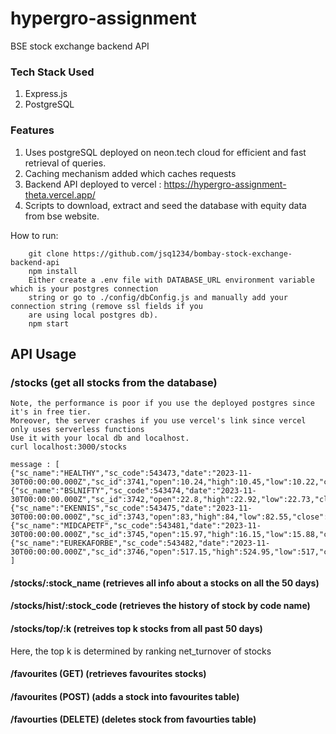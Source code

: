 # hypergro-assignment
BSE stock exchange backend API

### Tech Stack Used
1) Express.js
2) PostgreSQL

### Features
1) Uses postgreSQL deployed on neon.tech cloud for efficient and fast retrieval of queries.
2) Caching mechanism added which caches requests
3) Backend API deployed to vercel : <https://hypergro-assignment-theta.vercel.app/>
4) Scripts to download, extract and seed the database with equity data from bse website.

How to run: 
```
    git clone https://github.com/jsq1234/bombay-stock-exchange-backend-api
    npm install
    Either create a .env file with DATABASE_URL environment variable which is your postgres connection
    string or go to ./config/dbConfig.js and manually add your connection string (remove ssl fields if you
    are using local postgres db).
    npm start
```

## API Usage

### /stocks (get all stocks from the database)
    Note, the performance is poor if you use the deployed postgres since it's in free tier.
    Moreover, the server crashes if you use vercel's link since vercel only uses serverless functions
    Use it with your local db and localhost.
    curl localhost:3000/stocks
    
    message : [ 
    {"sc_name":"HEALTHY","sc_code":543473,"date":"2023-11-30T00:00:00.000Z","sc_id":3741,"open":10.24,"high":10.45,"low":10.22,"close":10.38,"last":10.3,"prevclose":10.24,"no_trades":673,"no_of_shrs":56229,"net_turnov":579863},{"sc_name":"BSLNIFTY","sc_code":543474,"date":"2023-11-30T00:00:00.000Z","sc_id":3742,"open":22.8,"high":22.92,"low":22.73,"close":22.85,"last":22.86,"prevclose":22.8,"no_trades":235,"no_of_shrs":12638,"net_turnov":288326},{"sc_name":"EKENNIS","sc_code":543475,"date":"2023-11-30T00:00:00.000Z","sc_id":3743,"open":83,"high":84,"low":82.55,"close":83.05,"last":83.05,"prevclose":88,"no_trades":7,"no_of_shrs":5600,"net_turnov":465360},{"sc_name":"MIDCAPETF","sc_code":543481,"date":"2023-11-30T00:00:00.000Z","sc_id":3745,"open":15.97,"high":16.15,"low":15.88,"close":16.06,"last":16.09,"prevclose":15.98,"no_trades":3378,"no_of_shrs":248250,"net_turnov":3974628},{"sc_name":"EUREKAFORBE","sc_code":543482,"date":"2023-11-30T00:00:00.000Z","sc_id":3746,"open":517.15,"high":524.95,"low":517,"close":521.4,"last":521.4,"prevclose":516.5,"no_trades":1614,"no_of_shrs":20250,"net_turnov":10550270}
    ]
    

#### /stocks/:stock_name (retrieves all info about a stocks on all the 50 days)

#### /stocks/hist/:stock_code (retrieves the history of stock by code name)

#### /stocks/top/:k (retreives top k stocks from all past 50 days)
Here, the top k is determined by ranking net_turnover of stocks

#### /favourites (GET) (retrieves favourites stocks)

#### /favourites (POST) (adds a stock into favourites table)

#### /favourties (DELETE) (deletes stock from favourties table)

